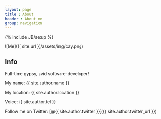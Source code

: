 ```yaml
---
layout: page
title : About
header : About me
group: navigation
---
```

{% include JB/setup %}

![Me]({{ site.url }}/assets/img/cay.png)

## Info

Full-time gypsy, avid software-developer!

My name: {{ site.author.name }}

My location: {{ site.author.location }}

Voice: {{ site.author.tel }}

Follow me on Twitter: [@{{ site.author.twitter }}]({{ site.author.twitter_url }})
    